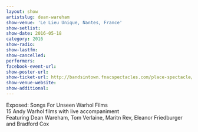 ```yaml
---
layout: show
artistslug: dean-wareham
show-venue: 'Le Lieu Unique, Nantes, France'
show-setlist: 
show-date: 2016-05-18
category: 2016
show-radio: 
show-lastfm: 
show-cancelled: 
performers: 
facebook-event-url: 
show-poster-url: 
show-ticket-url: http://bandsintown.fnacspectacles.com/place-spectacle/manifestation/Cine-concert-EXPOSED-9L60B.htm
show-venue-website: 
show-additional: 
---
```

Exposed: Songs For Unseen Warhol Films  
15 Andy Warhol films with live accompaniment  
Featuring Dean Wareham, Tom Verlaine, Maritn Rev, Eleanor Friedburger and Bradford Cox